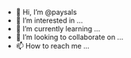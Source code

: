 - 👋 Hi, I’m @paysals
- 👀 I’m interested in ...
- 🌱 I’m currently learning ...
- 💞️ I’m looking to collaborate on ...
- 📫 How to reach me ...

<!---
paysals/paysals is a ✨ special ✨ repository because its `README.md` (this file) appears on your GitHub profile.
You can click the Preview link to take a look at your changes.
--->
